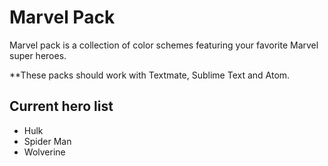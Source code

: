# Marvel Pack

Marvel pack is a collection of color schemes featuring your favorite Marvel super heroes.

**These packs should work with Textmate, Sublime Text and Atom.

## Current hero list
* Hulk
* Spider Man
* Wolverine
